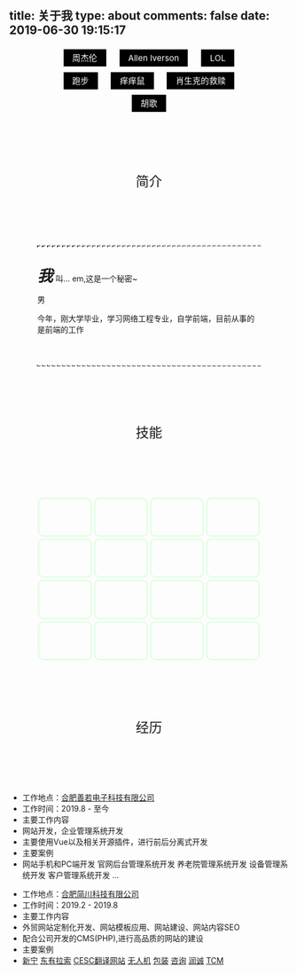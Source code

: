 title: 关于我
type: about
comments: false
date: 2019-06-30 19:15:17
---
<!DOCTYPE html>
<html>
    <head>
        <meta charset="utf-8">
        <title></title>
    </head>
    <style type="text/css">
        .aboutme {width: 100%;}
        .aboutme .label {width: 80%;margin: 0 auto!important;text-align: center!important;display: block;}
        .aboutme .tag {display: inline-block;background-color: #000;color: #fff;line-height: 25px;height: 25px;font-size: 15px;margin: 5px 10px;padding: 2px 15px;transition: all 0.5s linear;border: 1px solid transparent;}
        .aboutme .tag:nth-child(1){animation: movetop 2.8s linear infinite;}
        .aboutme .tag:nth-child(2){animation: movetop 3.8s linear infinite;}
        .aboutme .tag:nth-child(3){animation: movetop 4.3s linear infinite;}
        .aboutme .tag:nth-child(4){animation: movetop 5s linear infinite;}
        .aboutme .tag:nth-child(5){animation: movetop 4.3s linear infinite;}
        .aboutme .tag:nth-child(6){animation: movetop 3.8s linear infinite;}
        .aboutme .tag:nth-child(7){animation: movetop 2.8s linear infinite;}
        .aboutme .tag:hover{animation: paused;border-color: #000;background-color: #fff;color: #000;cursor: pointer;transition: all .5s linear;}
        .aboutme .intro-des{border-top: 3px dashed #1E1E1E;width: 80%;margin: 0 auto;margin-top: 50px;padding-top: 30px;display: block;position: relative;border-bottom: 3px dashed #1E1E1E;padding-bottom: 40px;margin-bottom: 50px;}
        .aboutme .intro-des:before{content: "";position: absolute;top: -2px;left: 2px;right: 0;border-top: 3px dashed #fff;}
        .aboutme .intro-des:after{content: "";position: absolute;bottom: -2px;left: 1px;right: 0;border-bottom: 3px dashed #fff;}
        .aboutme .first-letter{font-size: 28px;font-style: italic;padding-right: 5px;font-weight: 600;}
        .aboutme .skills{display: flex;flex-wrap: wrap;width: 80%;justify-content: center;margin: 0 auto;}
        .aboutme .skill-one{display: flex; flex: 16%; margin:1%;padding: 3%; justify-content: center;align-items: center;box-shadow: 0px 0px 3px 1px #bfbf;border-radius: 8px;position: relative;}
        .aboutme .skill-one>i{flex: 1;}
        .aboutme .skill-one-con{z-index: 2;background: transparent;}
        .aboutme .canvas{position: absolute;left: 0;top: 0;right: 0;bottom: 0;overflow: hidden;z-index: 1;}
        .aboutme h2{text-align: center;font-size: 1.7em;font-weight: lighter; margin: 100px 0px;text-transform: uppercase;border-bottom:none;}
        .aboutme .icon{width: 1em; height: 1em;vertical-align: -0.15em;fill: currentColor;overflow: hidden;font-size: 3em;}
        @keyframes movetop {0% {transform: translateY(0px);}25% {transform: translateY(-10px);}50% {transform: translateY(10px);}100% {transform: translateY(0px);}}
        @media screen and (max-width:768px){.aboutme .label{width:100%;}
        .posts-expand .post-meta{margin:3px 0 30px 0}
        .aboutme h2{margin:25px 0px}
        .aboutme .intro-des{margin-top: 20px;padding-top:20px;padding-bottom:30px;margin-bottom:20px;}
        .aboutme .skill-one{flex:40%;margin:2%;}
        .timeline-container{width:100%}
        .timeline-item{width:auto;height:auto}
        .timeline-list{width:auto;}
        .timelibe-con-ul{padding-left:10px}
        .timelibe-con-ul li{min-width:303px;}}
    </style>
    <body>
        <script src="//at.alicdn.com/t/font_1306747_4pl5vxuz9bp.js" type="text/javascript" charset="utf-8"></script>
        <div class="aboutme">
            <!-- 标签 -->
            <div class="label">
                <span class="tag">周杰伦</span>
                <span class="tag">Allen Iverson</span>
                <span class="tag">LOL</span>
                <span class="tag">跑步</span>
                <span class="tag">痒痒鼠</span>
                <span class="tag">肖生克的救赎</span>
                <span class="tag">胡歌</span>
            </div>
            <!-- 简单的自我介绍 -->
            <h2>简介</h2>
            <div class="introduction">
                <span class="intro-des">
                    <span class="first-letter">我</span>叫... em,这是一个秘密~
                    <p>男</p>
                    <p>今年，刚大学毕业，学习网络工程专业，自学前端，目前从事的是前端的工作</p>
                </span>
            </div>
            <!-- 技能列表 -->
            <h2>技能</h2>
            <div class="skills">
                <div class="skill-one">
                    <div class="skill-one-con">
                        <svg class="icon" aria-hidden="true">
                            <use xlink:href="#icon-HTML"></use>
                        </svg>
                    </div>
                    <div class="canvas"></div>
                </div>
                <div class="skill-one">
                    <div class="skill-one-con">
                         <svg class="icon" aria-hidden="true">
                            <use xlink:href="#icon-css"></use>
                        </svg>
                    </div>
                    <div class="canvas"></div>
                </div>
                <div class="skill-one">
                    <div class="skill-one-con">
                         <svg class="icon" aria-hidden="true">
                            <use xlink:href="#icon-JS"></use>
                        </svg>
                    </div>                    
                    <div class="canvas"></div>
                </div>
                <div class="skill-one">
                    <div class="skill-one-con">
                         <svg class="icon" aria-hidden="true">
                            <use xlink:href="#icon-php"></use>
                        </svg>
                    </div>
                    <div class="canvas"></div>
                </div>
                <div class="skill-one">
                    <div class="skill-one-con">
                         <svg class="icon" aria-hidden="true">
                            <use xlink:href="#icon-Nodejs"></use>
                        </svg>
                    </div>
                    <div class="canvas"></div>
                </div>
                <div class="skill-one">
                    <div class="skill-one-con">
                         <svg class="icon" aria-hidden="true">
                            <use xlink:href="#icon-houtaishezhi"></use>
                        </svg>
                    </div>
                    <div class="canvas"></div>
                </div>
                <div class="skill-one">
                    <div class="skill-one-con">
                         <svg class="icon" aria-hidden="true">
                            <use xlink:href="#icon-Vue"></use>
                        </svg>
                    </div>
                    <div class="canvas"></div>
                </div>
                <div class="skill-one">
                    <div class="skill-one-con">
                         <svg class="icon" aria-hidden="true">
                            <use xlink:href="#icon-webpack"></use>
                        </svg>
                    </div>
                    <div class="canvas"></div>
                </div>
                <div class="skill-one">
                    <div class="skill-one-con">
                         <svg class="icon" aria-hidden="true">
                            <use xlink:href="#icon-adobephotoshop"></use>
                        </svg>
                    </div>
                    <div class="canvas"></div>
                </div>
                <div class="skill-one">
                    <div class="skill-one-con">
                        <i class="iconfont icon-jquery"></i>
                         <svg class="icon" aria-hidden="true">
                            <use xlink:href="#icon-jquery"></use>
                        </svg>
                    </div>
                    <div class="canvas"></div>
                </div>
                <div class="skill-one">
                    <div class="skill-one-con">
                         <svg class="icon" aria-hidden="true">
                            <use xlink:href="#icon-SEO"></use>
                        </svg>
                    </div>
                    <div class="canvas"></div>
                </div> 
                <div class="skill-one">
                    <div class="skill-one-con">
                         <svg class="icon" aria-hidden="true">
                            <use xlink:href="#icon-echarts_heatmap"></use>
                        </svg>
                    </div>
                    <div class="canvas"></div>
                </div> 
                <div class="skill-one">
                    <div class="skill-one-con">
                         <svg class="icon" aria-hidden="true">
                            <use xlink:href="#icon-git"></use>
                        </svg>
                    </div>
                    <div class="canvas"></div>
                </div> 
                <div class="skill-one">
                    <div class="skill-one-con">
                         <svg class="icon" aria-hidden="true">
                            <use xlink:href="#icon-stylus"></use>
                        </svg>
                    </div>
                    <div class="canvas"></div>
                </div>
                <div class="skill-one">
                    <div class="skill-one-con">
                         <svg class="icon" aria-hidden="true">
                            <use xlink:href="#icon-Bootstrap"></use>
                        </svg>
                    </div>
                    <div class="canvas"></div>
                </div>
                <div class="skill-one">
                    <div class="skill-one-con">
                         <svg class="icon" aria-hidden="true">
                            <use xlink:href="#icon-MongoDB"></use>
                        </svg>
                    </div>
                    <div class="canvas"></div>
                </div>
            </div>
            <!-- 工作经历 -->
            <h2>经历</h2>
            <div class="worktime">
                <div class="timeline-container timeline-theme-1">
                    <div class="timeline js-timeline">
                        <div data-time="2019">
                            <div class="timeline-con">
                                                                <ul class="timelibe-con-ul">
                                    <li>工作地点：<a href="https://www.bjshanruo.cn/">合肥善若电子科技有限公司</a></li>
                                    <li>工作时间：2019.8 - 至今</li>
                                    <li>主要工作内容</li>
                                    <li>网站开发，企业管理系统开发</li>
                                    <li>主要使用Vue以及相关开源插件，进行前后分离式开发</li>
                                    <li>主要案例</li>
                                    <li>
                                        <a>网站手机和PC端开发</a>
                                        <a>官网后台管理系统开发</a>
                                        <a>养老院管理系统开发</a>
                                        <a>设备管理系统开发</a>
                                        <a>客户管理系统开发</a>
                                        <a>...</a>
                                    </li>
                                </ul>
                            </div>
                        </div>
                        <div data-time="2019">
                            <div class="timeline-con">
                                                                <ul class="timelibe-con-ul">
                                    <li>工作地点：<a href="https://www.jianchuankeji.com/">合肥简川科技有限公司</a></li>
                                    <li>工作时间：2019.2 - 2019.8</li>
                                    <li>主要工作内容</li>
                                    <li>外贸网站定制化开发、网站模板应用、网站建设、网站内容SEO</li>
                                    <li>配合公司开发的CMS(PHP),进行高品质的网站的建设</li>
                                    <li>主要案例</li>
                                    <li>
                                        <a href="http://wm11.zeyougo.com/">新宁</a>
                                        <a href="http://wm12.zeyougo.com/">东有拉索</a>
                                        <a href="http://www.chinadailyyw.com/">CESC翻译网站</a>
                                        <a href="http://ld4eax.jianchuankeji.com/">无人机</a>
                                        <a href="http://j534vu.jianchuankeji.com/">包装</a>
                                        <a href="http://6x1tue.jianchuankeji.com/">咨询</a>
                                        <a href="http://wm15.zeyougo.com/">润诚</a>
                                        <a href="http://wm15.zeyougo.com/">TCM</a>
                                    </li>
                                </ul>
                            </div>
                        </div>
                        <div data-time="2018"></div>
                        <div data-time="2017"></div>
                    </div>
                </div>
            </div>
        </div>
    </body>
</html>